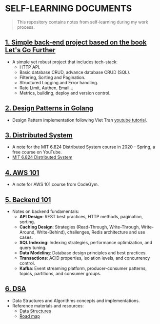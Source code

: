 # SELF-LEARNING DOCUMENTS

> This repository contains notes from self-learning during my work process.

## [1. Simple back-end project based on the book Let's Go Further](/greenlight-further)

- A simple yet robust project that includes tech-stack:
  - HTTP API.
  - Basic database CRUD, advance database CRUD (SQL).
  - Filtering, Sorting and Pagination.
  - Structured Logging and Error handling.
  - Rate Limit, Authen, Email...
  - Metrics, building, deploy and version control.

## [2. Design Patterns in Golang](/design-patterns)

- Design Pattern implementation following Viet Tran [youtube tutorial](https://www.youtube.com/watch?v=-eHfGiq9plg&list=PLOsM_3jFFQRmNCt68hxCdxi8i_fUx2wTZ).

## [3. Distributed System](/MIT68240-Distributed-System-2020)

- A note for the MIT 6.824 Distributed System course in 2020 - Spring, a free course on YouTube.
- [MIT 6.824 Distributed System](https://www.youtube.com/watch?v=cQP8WApzIQQ&list=PLrw6a1wE39_tb2fErI4-WkMbsvGQk9_UB&index=1)

## [4. AWS 101](/aws-101)

- A note for AWS 101 course from CodeGym.

## [5. Backend 101](/backend-101)

- Notes on backend fundamentals:
  - **API Design**: REST best practices, HTTP methods, pagination, sorting.
  - **Caching Design**: Strategies (Read-Through, Write-Through, Write-Around, Write-Behind), challenges, Redis architecture and use cases.
  - **SQL Indexing**: Indexing strategies, performance optimization, and query tuning.
  - **Data Modeling**: Database design principles and best practices.
  - **Transactions**: ACID properties, isolation levels, and concurrency control.
  - **Kafka**: Event streaming platform, producer-consumer patterns, topics, partitions, and consumer groups.

## [6. DSA](/dsa)

- Data Structures and Algorithms concepts and implementations.
- Reference materials and resources:
  - [Data Structures](https://www.youtube.com/watch?v=zgCnMvvw6Oo&list=PLpPXw4zFa0uKKhaSz87IowJnOTzh9tiBk)
  - [Road map](https://neetcode.io/roadmap)